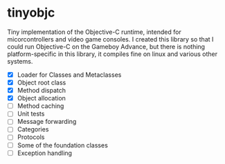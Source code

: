 # tinyobjc
Tiny implementation of the Objective-C runtime, intended for micorcontrollers and video game consoles. I created this library so that I could run Objective-C on the Gameboy Advance, but there is nothing platform-specific in this library, it compiles fine on linux and various other systems.

- [x] Loader for Classes and Metaclasses
- [x] Object root class
- [x] Method dispatch
- [x] Object allocation
- [ ] Method caching
- [ ] Unit tests
- [ ] Message forwarding
- [ ] Categories
- [ ] Protocols
- [ ] Some of the foundation classes
- [ ] Exception handling
